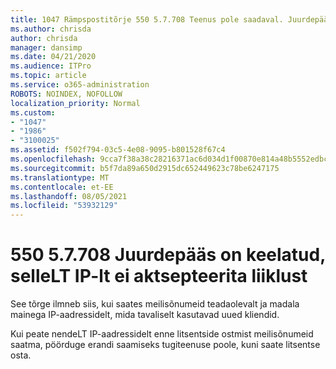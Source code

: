 ```yaml
---
title: 1047 Rämpspostitõrje 550 5.7.708 Teenus pole saadaval. Juurdepääs keelatud, selleLT IP-lt ei aktsepteerita liiklust
ms.author: chrisda
author: chrisda
manager: dansimp
ms.date: 04/21/2020
ms.audience: ITPro
ms.topic: article
ms.service: o365-administration
ROBOTS: NOINDEX, NOFOLLOW
localization_priority: Normal
ms.custom:
- "1047"
- "1986"
- "3100025"
ms.assetid: f502f794-03c5-4e08-9095-b801528f67c4
ms.openlocfilehash: 9cca7f38a38c28216371ac6d034d1f00870e814a48b5552edbc58f4faf871ac6
ms.sourcegitcommit: b5f7da89a650d2915dc652449623c78be6247175
ms.translationtype: MT
ms.contentlocale: et-EE
ms.lasthandoff: 08/05/2021
ms.locfileid: "53932129"
---
```

# <a name="550-57708-access-denied-traffic-not-accepted-from-this-ip"></a>550 5.7.708 Juurdepääs on keelatud, selleLT IP-lt ei aktsepteerita liiklust

See tõrge ilmneb siis, kui saates meilisõnumeid teadaolevalt ja madala mainega IP-aadressidelt, mida tavaliselt kasutavad uued kliendid.

Kui peate nendeLT IP-aadressidelt enne litsentside ostmist meilisõnumeid saatma, pöörduge erandi saamiseks tugiteenuse poole, kuni saate litsentse osta.
